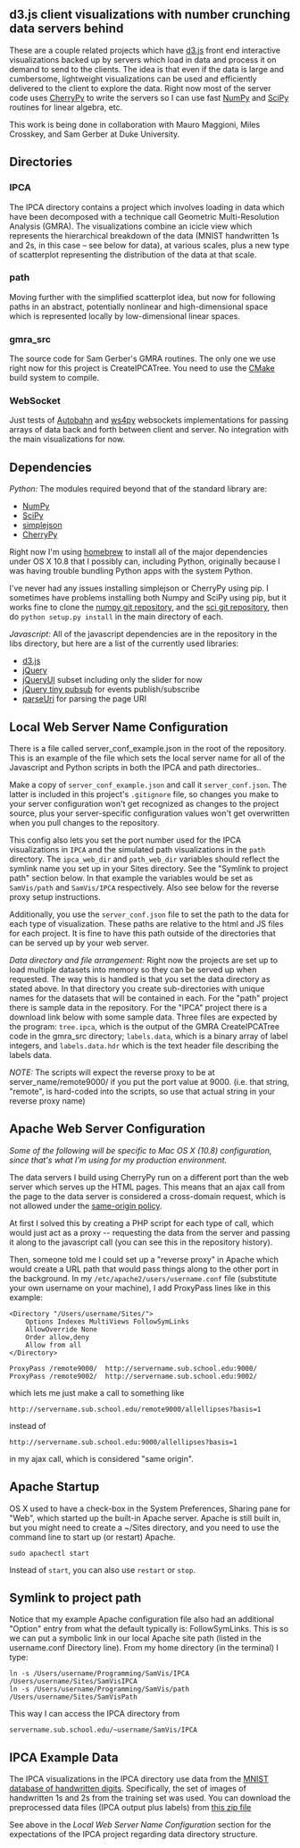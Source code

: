 ## d3.js client visualizations with number crunching data servers behind

These are a couple related projects which have [d3.js][] front end interactive
visualizations backed up by servers which load in data and process it on
demand to send to the clients. The idea is that even if the data is large
and cumbersome, lightweight visualizations can be used and efficiently delivered
to the client to explore the data. Right now most of the server code uses [CherryPy][]
to write the servers so I can use fast [NumPy][] and [SciPy][] routines for linear algebra, etc.

[d3.js]: http://d3js.org/ "d3.js"
[CherryPy]: http://cherrypy.org "CherryPy"
[NumPy]: http://numpy.org "NumPy"
[SciPy]: http://www.scipy.org "SciPy"

This work is being done in collaboration with Mauro Maggioni, Miles Crosskey,
and Sam Gerber at Duke University.


## Directories

### IPCA

The IPCA directory contains a project which involves loading in data which have been
decomposed with a technique call Geometric Multi-Resolution Analysis (GMRA). The 
visualizations combine an icicle view which represents the hierarchical breakdown 
of the data (MNIST handwritten 1s and 2s, in this case – see below for data), 
at various scales, plus a new type of scatterplot representing the distribution 
of the data at that scale.

### path

Moving further with the simplified scatterplot idea, but now for following paths
in an abstract, potentially nonlinear and high-dimensional space which is represented 
locally by low-dimensional linear spaces.

### gmra_src

The source code for Sam Gerber's GMRA routines. The only one we use right now
for this project is CreateIPCATree. You need to use the [CMake][] build system to
compile.

[CMake]: http://www.cmake.org "CMake"

### WebSocket

Just tests of [Autobahn][] and [ws4py][] websockets implementations for passing
arrays of data back and forth between client and server. No integration with the 
main visualizations for now.

[Autobahn]: http://autobahn.ws "Autobahn"
[ws4py]: https://github.com/Lawouach/WebSocket-for-Python "ws4py"

## Dependencies

*Python:* The modules required beyond that of the standard library are:

- [NumPy][]
- [SciPy][]
- [simplejson](https://github.com/simplejson/simplejson)
- [CherryPy][]

Right now I'm using [homebrew](http://brew.sh) to install all of the major
dependencies under OS X 10.8 that I possibly can, including Python, originally
because I was having trouble bundling Python apps with the system Python.

I've never had any issues installing simplejson or CherryPy using pip. 
I sometimes have problems installing both Numpy and SciPy using pip, but it works fine
to clone the [numpy git repository](https://github.com/numpy/numpy.git), 
and the [sci git repository](https://github.com/scipy/scipy.git), then
do `python setup.py install` in the main directory of each.

*Javascript:* All of the javascript dependencies are in the repository in the
libs directory, but here are a list of the currently used libraries:

- [d3.js][]
- [jQuery](http://jquery.com)
- [jQueryUI](http://jqueryui.com) subset including only the slider for now
- [jQuery tiny pubsub](https://gist.github.com/cowboy/661855) for events publish/subscribe
- [parseUri](http://blog.stevenlevithan.com/archives/parseuri) for parsing the page URI


## Local Web Server Name Configuration

There is a file called server\_conf\_example.json in the root of the
repository. This is an example of the file which sets the local server
name for all of the Javascript and Python scripts in both the IPCA and
path directories..

Make a copy of `server_conf_example.json` and call it `server_conf.json`.
The latter is included in this project's `.gitignore` file, so changes you make
to your server configuration won't get recognized as changes to the project
source, plus your server-specific configuration values won't get overwritten
when you pull changes to the repository.

This config also lets you set the port number used for the IPCA visualizations
in `IPCA` and the simulated path visualizations in the `path` directory. 
The `ipca_web_dir` and `path_web_dir` variables should reflect the symlink name
you set up in your Sites directory. See the "Symlink to project path" section
below. In that example the variables would be set as `SamVis/path` and `SamVis/IPCA`
respectively. Also see below for the reverse proxy setup instructions. 

Additionally, you use the `server_conf.json` file to set the path to the data
for each type of visualization. These paths are relative to the html and JS files
for each project. It is fine to have this path outside of the directories that
can be served up by your web server. 

*Data directory and file arrangement:* Right now the projects are set up to
load multiple datasets into memory so they can be served up when requested. The
way this is handled is that you set the data directory as stated above. In that
directory you create sub-directories with unique names for the datasets that will
be contained in each. For the "path" project there is sample data in the repository.
For the "IPCA" project there is a download link below with some sample data. Three
files are expected by the program: `tree.ipca`, which is the output of the GMRA
CreateIPCATree code in the gmra_src directory; `labels.data`, which is a binary
array of label integers, and `labels.data.hdr` which is the text header file
describing the labels data.

*NOTE:* The scripts will expect the reverse proxy to be at server_name/remote9000/ 
if you put the port value at 9000. (i.e. that string, "remote", is hard-coded into
the scripts, so use that actual string in your reverse proxy name)


## Apache Web Server Configuration

*Some of the following will be specific to Mac OS X (10.8) configuration, since
that's what I'm using for my production environment.*

The data servers I build using CherryPy run on a different port than the web server
which serves up the HTML pages. This means that an ajax call from the page to the
data server is considered a cross-domain request, which is not allowed under the
[same-origin policy](https://en.wikipedia.org/wiki/Same_origin_policy). 

At first I solved this by creating a PHP script for each type of call,
which would just act as a proxy -- requesting the data from the server
and passing it along to the javascript call (you can see this in the
repository history). 

Then, someone told me I could set up a "reverse proxy" in Apache which
would create a URL path that would pass things along to the other port
in the background. In my `/etc/apache2/users/username.conf` file 
(substitute your own username on your machine), I add
ProxyPass lines like in this example:

```
<Directory "/Users/username/Sites/">
    Options Indexes MultiViews FollowSymLinks
    AllowOverride None
    Order allow,deny
    Allow from all
</Directory>

ProxyPass /remote9000/  http://servername.sub.school.edu:9000/
ProxyPass /remote9002/  http://servername.sub.school.edu:9002/
```

which lets me just make a call to something like

`http://servername.sub.school.edu/remote9000/allellipses?basis=1`

instead of 

`http://servername.sub.school.edu:9000/allellipses?basis=1`

in my ajax call, which is considered "same origin".


## Apache Startup

OS X used to have a check-box in the System Preferences, Sharing pane for
"Web", which started up the built-in Apache server. Apache is still built in,
but you might need to create a ~/Sites directory, and you need to use the
command line to start up (or restart) Apache.

`sudo apachectl start`

Instead of `start`, you can also use `restart` or `stop`.


## Symlink to project path

Notice that my example Apache configuration file also had an additional "Option"
entry from what the default typically is: FollowSymLinks. This is so we can put
a symbolic link in our local Apache site path (listed in the username.conf Directory
line). From my home directory (in the terminal) I type:

```
ln -s /Users/username/Programming/SamVis/IPCA /Users/username/Sites/SamVisIPCA
ln -s /Users/username/Programming/SamVis/path /Users/username/Sites/SamVisPath
```

This way I can access the IPCA directory from

`servername.sub.school.edu/~username/SamVis/IPCA`


## IPCA Example Data

The IPCA visualizations in the IPCA directory use data from the [MNIST database of
handwritten digits](http://yann.lecun.com/exdb/mnist/). Specifically, the set of
images of handwritten 1s and 2s from the training set was used. You can download
the preprocessed data files (IPCA output plus labels) from [this zip file](http://people.duke.edu/~emonson/mnist12_v5_d8c2.zip)

See above in the *Local Web Server Name Configuration* section for the expectations 
of the IPCA project regarding data directory structure.
